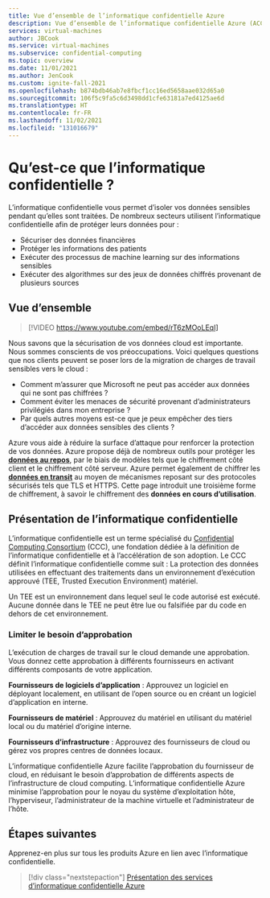 ```yaml
---
title: Vue d’ensemble de l’informatique confidentielle Azure
description: Vue d’ensemble de l’informatique confidentielle Azure (ACC, Azure Confidential Computing)
services: virtual-machines
author: JBCook
ms.service: virtual-machines
ms.subservice: confidential-computing
ms.topic: overview
ms.date: 11/01/2021
ms.author: JenCook
ms.custom: ignite-fall-2021
ms.openlocfilehash: b874bdb46ab7e8fbcf1cc16ed5658aae032d65a0
ms.sourcegitcommit: 106f5c9fa5c6d3498dd1cfe63181a7ed4125ae6d
ms.translationtype: HT
ms.contentlocale: fr-FR
ms.lasthandoff: 11/02/2021
ms.locfileid: "131016679"
---
```

# <a name="what-is-confidential-computing"></a>Qu’est-ce que l’informatique confidentielle ?

L’informatique confidentielle vous permet d’isoler vos données sensibles pendant qu’elles sont traitées. De nombreux secteurs utilisent l’informatique confidentielle afin de protéger leurs données pour :

- Sécuriser des données financières
- Protéger les informations des patients
- Exécuter des processus de machine learning sur des informations sensibles
- Exécuter des algorithmes sur des jeux de données chiffrés provenant de plusieurs sources


## <a name="overview"></a>Vue d’ensemble
<p><p>


> [!VIDEO https://www.youtube.com/embed/rT6zMOoLEqI]

Nous savons que la sécurisation de vos données cloud est importante. Nous sommes conscients de vos préoccupations. Voici quelques questions que nos clients peuvent se poser lors de la migration de charges de travail sensibles vers le cloud : 

- Comment m’assurer que Microsoft ne peut pas accéder aux données qui ne sont pas chiffrées ?
- Comment éviter les menaces de sécurité provenant d’administrateurs privilégiés dans mon entreprise ?
- Par quels autres moyens est-ce que je peux empêcher des tiers d’accéder aux données sensibles des clients ?

Azure vous aide à réduire la surface d’attaque pour renforcer la protection de vos données. Azure propose déjà de nombreux outils pour protéger les [**données au repos**](../security/fundamentals/encryption-atrest.md), par le biais de modèles tels que le chiffrement côté client et le chiffrement côté serveur. Azure permet également de chiffrer les [**données en transit**](../security/fundamentals/data-encryption-best-practices.md#protect-data-in-transit) au moyen de mécanismes reposant sur des protocoles sécurisés tels que TLS et HTTPS. Cette page introduit une troisième forme de chiffrement, à savoir le chiffrement des **données en cours d’utilisation**.

## <a name="introduction-to-confidential-computing"></a>Présentation de l’informatique confidentielle  

L’informatique confidentielle est un terme spécialisé du [Confidential Computing Consortium](https://confidentialcomputing.io/) (CCC), une fondation dédiée à la définition de l’informatique confidentielle et à l’accélération de son adoption. Le CCC définit l’informatique confidentielle comme suit : La protection des données utilisées en effectuant des traitements dans un environnement d’exécution approuvé (TEE, Trusted Execution Environment) matériel.

Un TEE est un environnement dans lequel seul le code autorisé est exécuté. Aucune donnée dans le TEE ne peut être lue ou falsifiée par du code en dehors de cet environnement. 

### <a name="lessen-the-need-for-trust"></a>Limiter le besoin d’approbation
L’exécution de charges de travail sur le cloud demande une approbation. Vous donnez cette approbation à différents fournisseurs en activant différents composants de votre application.


**Fournisseurs de logiciels d’application** : Approuvez un logiciel en déployant localement, en utilisant de l’open source ou en créant un logiciel d’application en interne.

**Fournisseurs de matériel** : Approuvez du matériel en utilisant du matériel local ou du matériel d’origine interne. 

**Fournisseurs d’infrastructure** : Approuvez des fournisseurs de cloud ou gérez vos propres centres de données locaux.

L’informatique confidentielle Azure facilite l’approbation du fournisseur de cloud, en réduisant le besoin d’approbation de différents aspects de l’infrastructure de cloud computing. L’informatique confidentielle Azure minimise l’approbation pour le noyau du système d’exploitation hôte, l’hyperviseur, l’administrateur de la machine virtuelle et l’administrateur de l’hôte.

## <a name="next-steps"></a>Étapes suivantes

Apprenez-en plus sur tous les produits Azure en lien avec l’informatique confidentielle.

> [!div class="nextstepaction"]
> [Présentation des services d’informatique confidentielle Azure](overview-azure-products.md)
